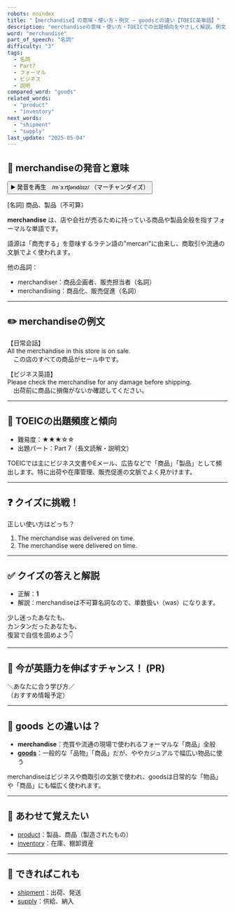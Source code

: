 ```yaml
---
robots: noindex
title: "【merchandise】の意味・使い方・例文 ― goodsとの違い【TOEIC英単語】"
description: "merchandiseの意味・使い方・TOEICでの出題傾向をやさしく解説。例文・クイズ付きでgoodsとの違いもわかりやすく学べます。"
word: "merchandise"
part_of_speech: "名詞"
difficulty: "3"
tags:
  - 名詞
  - Part7
  - フォーマル
  - ビジネス
  - 説明
compared_word: "goods"
related_words:
  - "product"
  - "inventory"
next_words:
  - "shipment"
  - "supply"
last_update: "2025-05-04"
---
```


## 🔰 merchandiseの発音と意味

<button class="play-audio" onclick="playTTS('merchandise')">
  <span class="play-audio-main">
    ▶️ 発音を再生　/mˈɜːrtʃəndὰɪz/
  </span>
  <span class="play-audio-sub">
    （マーチャンダイズ）
  </span>
</button>

[名詞] 商品、製品（不可算）

**merchandise** は、店や会社が売るために持っている商品や製品全般を指すフォーマルな単語です。

語源は「商売する」を意味するラテン語の"mercari"に由来し、商取引や流通の文脈でよく使われます。

他の品詞：  
- merchandiser：商品企画者、販売担当者（名詞）
- merchandising：商品化、販売促進（名詞）

---

## ✏️ merchandiseの例文

【日常会話】  
All the merchandise in this store is on sale.  
　この店のすべての商品がセール中です。

【ビジネス英語】  
Please check the merchandise for any damage before shipping.  
　出荷前に商品に損傷がないか確認してください。

---

## 🎯 TOEICの出題頻度と傾向

- 難易度：★★★☆☆
- 出題パート：Part 7（長文読解・説明文）

TOEICでは主にビジネス文書やEメール、広告などで「商品」「製品」として頻出します。特に出荷や在庫管理、販売促進の文脈でよく見かけます。

---

## ❓ クイズに挑戦！

正しい使い方はどっち？

1. The merchandise was delivered on time.  
2. The merchandise were delivered on time.

---

## ✅ クイズの答えと解説

- 正解：**1**
- 解説：merchandiseは不可算名詞なので、単数扱い（was）になります。

少し迷ったあなたも、  
カンタンだったあなたも、  
復習で自信を固めよう👇️

---

## 🚀 今が英語力を伸ばすチャンス！ (PR)

<div class="info-center">
＼あなたに合う学び方／<br>  
（おすすめ情報予定）
</div>

---

## 🤔  goods との違いは？

- **merchandise**：売買や流通の現場で使われるフォーマルな「商品」全般
- **[goods](/word/goods)**：一般的な「品物」「商品」だが、ややカジュアルで幅広い物品に使う

merchandiseはビジネスや商取引の文脈で使われ、goodsは日常的な「物品」や「商品」にも幅広く使われます。

---

## 🧩 あわせて覚えたい

- [product](/word/product)：製品、商品（製造されたもの）
- [inventory](/word/inventory)：在庫、棚卸資産

---

## 📖 できればこれも

- [shipment](/word/shipment)：出荷、発送
- [supply](/word/supply)：供給、納入

<!-- cvid: aid11_bid03 -->
